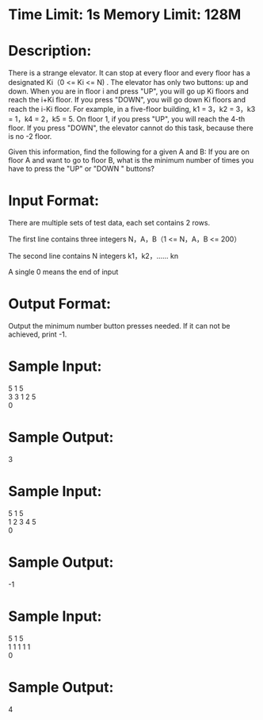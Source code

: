 # Time Limit: 1s    Memory Limit: 128M

 

# Description:

There is a strange elevator. It can stop at every floor and every floor has a designated Ki（0 <= Ki <= N) . The elevator has only two buttons: up and down. When you are in floor i and press "UP", you will go up Ki floors and reach the  i+Ki floor. If you press "DOWN", you will go down Ki floors and reach the i-Ki floor. For example, in a five-floor building, k1 = 3，k2 = 3，k3 = 1，k4 = 2，k5 = 5. On floor 1, if you press "UP", you will reach the 4-th floor. If you press "DOWN", the elevator cannot do this task, because there is no -2 floor.

Given this information, find the following for a given A and B: If you are on floor A and want to go to floor B, what is the minimum number of times you have to press the "UP" or "DOWN " buttons?

 

# Input Format:

There are multiple sets of test data, each set contains 2 rows.<br>

The first line contains three integers N，A，B（1 <= N，A，B <= 200）<br>

The second line contains N integers k1，k2，...... kn<br>

A single 0 means the end of input<br>

 

# Output Format:

Output the minimum number button presses needed. If it can not be achieved, print -1.<br>

 

# Sample Input:

5 1 5<br>
3 3 1 2 5<br>
0<br>
# Sample Output:

3<br>

# Sample Input:

5 1 5<br>
1 2 3 4 5<br>
0<br>
# Sample Output:

-1<br>

# Sample Input:

5 1 5<br>
1 1 1 1 1<br>
0<br>
# Sample Output:

4<br>
